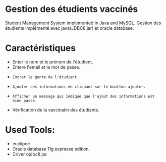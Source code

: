 # Gestion des étudients vaccinés
Student Management System implemented in Java and MySQL.
Gestion des étudients implémenté avec java(JDBC8.jar) et oracle database.

# Caractéristiques 
*	 Enter le nom  et le prénom de l'étudient.
*    Entere l'email et le mot de passe.
*     Entrer le genre de l'étudient.
*     Ajouter ces informations en cliquant sur le boutton ajouter.
*     Afficher un message qui indique que l'ajout des informations est bien passé.
*    Vérification de la vaccinatin des étudiants. 


# Used Tools:
* euclipce
* Oracle database 11g expresse edition.
* Driver ojdbc8.jar.
